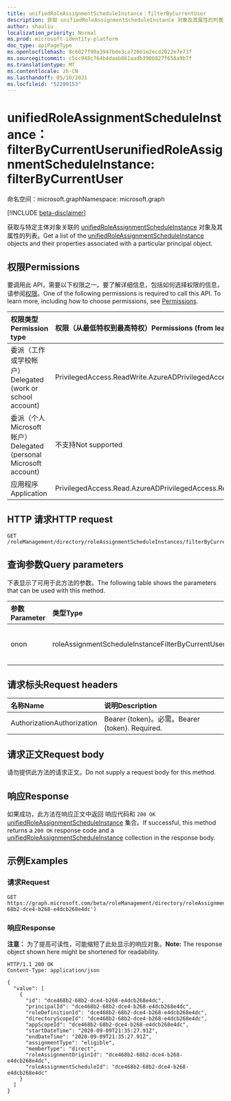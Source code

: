 ```yaml
---
title: unifiedRoleAssignmentScheduleInstance：filterByCurrentUser
description: 获取 unifiedRoleAssignmentScheduleInstance 对象及其属性的列表，这些对象按特定用户主体进行筛选
author: shauliu
localization_priority: Normal
ms.prod: microsoft-identity-platform
doc_type: apiPageType
ms.openlocfilehash: 8c6027f90a3947bde3ca720e1e2ecd2022e7e73f
ms.sourcegitcommit: c5cc948c764b4daab861aadb390b827f658a9b7f
ms.translationtype: MT
ms.contentlocale: zh-CN
ms.lasthandoff: 05/10/2021
ms.locfileid: "52299153"
---
```

# <a name="unifiedroleassignmentscheduleinstance-filterbycurrentuser"></a><span data-ttu-id="47d93-103">unifiedRoleAssignmentScheduleInstance：filterByCurrentUser</span><span class="sxs-lookup"><span data-stu-id="47d93-103">unifiedRoleAssignmentScheduleInstance: filterByCurrentUser</span></span>
<span data-ttu-id="47d93-104">命名空间：microsoft.graph</span><span class="sxs-lookup"><span data-stu-id="47d93-104">Namespace: microsoft.graph</span></span>

[!INCLUDE [beta-disclaimer](../../includes/beta-disclaimer.md)]

<span data-ttu-id="47d93-105">获取与特定主体对象关联的 [unifiedRoleAssignmentScheduleInstance](../resources/unifiedRoleAssignmentScheduleInstance.md) 对象及其属性的列表。</span><span class="sxs-lookup"><span data-stu-id="47d93-105">Get a list of the [unifiedRoleAssignmentScheduleInstance](../resources/unifiedRoleAssignmentScheduleInstance.md) objects and their properties associated with a particular principal object.</span></span>

## <a name="permissions"></a><span data-ttu-id="47d93-106">权限</span><span class="sxs-lookup"><span data-stu-id="47d93-106">Permissions</span></span>
<span data-ttu-id="47d93-p101">要调用此 API，需要以下权限之一。要了解详细信息，包括如何选择权限的信息，请参阅[权限](/graph/permissions-reference)。</span><span class="sxs-lookup"><span data-stu-id="47d93-p101">One of the following permissions is required to call this API. To learn more, including how to choose permissions, see [Permissions](/graph/permissions-reference).</span></span>

|<span data-ttu-id="47d93-109">权限类型</span><span class="sxs-lookup"><span data-stu-id="47d93-109">Permission type</span></span>|<span data-ttu-id="47d93-110">权限（从最低特权到最高特权）</span><span class="sxs-lookup"><span data-stu-id="47d93-110">Permissions (from least to most privileged)</span></span>|
|:---|:---|
|<span data-ttu-id="47d93-111">委派（工作或学校帐户）</span><span class="sxs-lookup"><span data-stu-id="47d93-111">Delegated (work or school account)</span></span>|<span data-ttu-id="47d93-112">PrivilegedAccess.ReadWrite.AzureAD</span><span class="sxs-lookup"><span data-stu-id="47d93-112">PrivilegedAccess.ReadWrite.AzureAD</span></span>|
|<span data-ttu-id="47d93-113">委派（个人 Microsoft 帐户）</span><span class="sxs-lookup"><span data-stu-id="47d93-113">Delegated (personal Microsoft account)</span></span>|<span data-ttu-id="47d93-114">不支持</span><span class="sxs-lookup"><span data-stu-id="47d93-114">Not supported</span></span>|
|<span data-ttu-id="47d93-115">应用程序</span><span class="sxs-lookup"><span data-stu-id="47d93-115">Application</span></span>|<span data-ttu-id="47d93-116">PrivilegedAccess.Read.AzureAD</span><span class="sxs-lookup"><span data-stu-id="47d93-116">PrivilegedAccess.Read.AzureAD</span></span>|

## <a name="http-request"></a><span data-ttu-id="47d93-117">HTTP 请求</span><span class="sxs-lookup"><span data-stu-id="47d93-117">HTTP request</span></span>

<!-- {
  "blockType": "ignored"
}
-->
``` http
GET /roleManagement/directory/roleAssignmentScheduleInstances/filterByCurrentUser
```

## <a name="query-parameters"></a><span data-ttu-id="47d93-118">查询参数</span><span class="sxs-lookup"><span data-stu-id="47d93-118">Query parameters</span></span>
<span data-ttu-id="47d93-119">下表显示了可用于此方法的参数。</span><span class="sxs-lookup"><span data-stu-id="47d93-119">The following table shows the parameters that can be used with this method.</span></span>

|<span data-ttu-id="47d93-120">参数</span><span class="sxs-lookup"><span data-stu-id="47d93-120">Parameter</span></span>|<span data-ttu-id="47d93-121">类型</span><span class="sxs-lookup"><span data-stu-id="47d93-121">Type</span></span>|<span data-ttu-id="47d93-122">说明</span><span class="sxs-lookup"><span data-stu-id="47d93-122">Description</span></span>|
|:---|:---|:---|
|<span data-ttu-id="47d93-123">on</span><span class="sxs-lookup"><span data-stu-id="47d93-123">on</span></span>|<span data-ttu-id="47d93-124">roleAssignmentScheduleInstanceFilterByCurrentUserOptions</span><span class="sxs-lookup"><span data-stu-id="47d93-124">roleAssignmentScheduleInstanceFilterByCurrentUserOptions</span></span>|<span data-ttu-id="47d93-125">当前用户的 ID。</span><span class="sxs-lookup"><span data-stu-id="47d93-125">Id of the current user.</span></span>|


## <a name="request-headers"></a><span data-ttu-id="47d93-126">请求标头</span><span class="sxs-lookup"><span data-stu-id="47d93-126">Request headers</span></span>
|<span data-ttu-id="47d93-127">名称</span><span class="sxs-lookup"><span data-stu-id="47d93-127">Name</span></span>|<span data-ttu-id="47d93-128">说明</span><span class="sxs-lookup"><span data-stu-id="47d93-128">Description</span></span>|
|:---|:---|
|<span data-ttu-id="47d93-129">Authorization</span><span class="sxs-lookup"><span data-stu-id="47d93-129">Authorization</span></span>|<span data-ttu-id="47d93-p102">Bearer {token}。必需。</span><span class="sxs-lookup"><span data-stu-id="47d93-p102">Bearer {token}. Required.</span></span>|

## <a name="request-body"></a><span data-ttu-id="47d93-132">请求正文</span><span class="sxs-lookup"><span data-stu-id="47d93-132">Request body</span></span>
<span data-ttu-id="47d93-133">请勿提供此方法的请求正文。</span><span class="sxs-lookup"><span data-stu-id="47d93-133">Do not supply a request body for this method.</span></span>

## <a name="response"></a><span data-ttu-id="47d93-134">响应</span><span class="sxs-lookup"><span data-stu-id="47d93-134">Response</span></span>

<span data-ttu-id="47d93-135">如果成功，此方法在响应正文中返回 响应代码和 `200 OK` [unifiedRoleAssignmentScheduleInstance](../resources/unifiedroleassignmentscheduleinstance.md) 集合。</span><span class="sxs-lookup"><span data-stu-id="47d93-135">If successful, this method returns a `200 OK` response code and a [unifiedRoleAssignmentScheduleInstance](../resources/unifiedroleassignmentscheduleinstance.md) collection in the response body.</span></span>

## <a name="examples"></a><span data-ttu-id="47d93-136">示例</span><span class="sxs-lookup"><span data-stu-id="47d93-136">Examples</span></span>

### <a name="request"></a><span data-ttu-id="47d93-137">请求</span><span class="sxs-lookup"><span data-stu-id="47d93-137">Request</span></span>
<!-- {
  "blockType": "request",
  "name": "unifiedroleassignmentscheduleinstance_filterbycurrentuser"
}
-->
``` http
GET https://graph.microsoft.com/beta/roleManagement/directory/roleAssignmentScheduleInstances/unifiedRoleAssignmentScheduleInstances/filterByCurrentUser(on='dce468b2-68b2-dce4-b268-e4dcb268e4dc')
```


### <a name="response"></a><span data-ttu-id="47d93-138">响应</span><span class="sxs-lookup"><span data-stu-id="47d93-138">Response</span></span>
<span data-ttu-id="47d93-139">**注意：** 为了提高可读性，可能缩短了此处显示的响应对象。</span><span class="sxs-lookup"><span data-stu-id="47d93-139">**Note:** The response object shown here might be shortened for readability.</span></span>
<!-- {
  "blockType": "response",
  "truncated": true,
  "@odata.type": "Collection(microsoft.graph.unifiedRoleAssignmentScheduleInstance)"
}
-->
``` http
HTTP/1.1 200 OK
Content-Type: application/json

{
  "value": [
    {
      "id": "dce468b2-68b2-dce4-b268-e4dcb268e4dc",
      "principalId": "dce468b2-68b2-dce4-b268-e4dcb268e4dc",
      "roleDefinitionId": "dce468b2-68b2-dce4-b268-e4dcb268e4dc",
      "directoryScopeId": "dce468b2-68b2-dce4-b268-e4dcb268e4dc",
      "appScopeId": "dce468b2-68b2-dce4-b268-e4dcb268e4dc",
      "startDateTime": "2020-09-09T21:35:27.91Z",
      "endDateTime": "2020-09-09T21:35:27.91Z",
      "assignmentType": "eligible",
      "memberType": "direct",
      "roleAssignmentOriginId": "dce468b2-68b2-dce4-b268-e4dcb268e4dc",
      "roleAssignmentScheduleId": "dce468b2-68b2-dce4-b268-e4dcb268e4dc"
    }
  ]
}
```


